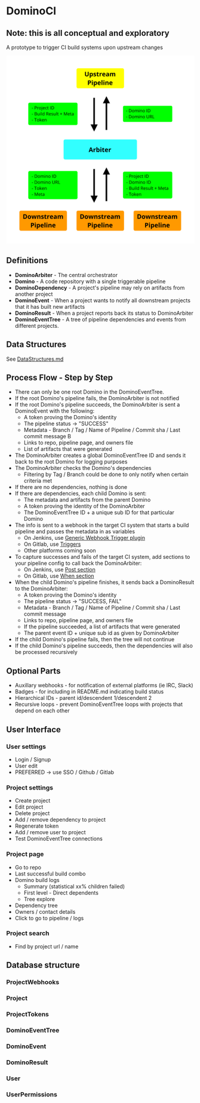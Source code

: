 # DominoCI

## Note: this is all conceptual and exploratory

A prototype to trigger CI build systems upon upstream changes

<img src="doc/images/arch-simple.png" alt="Architecture Diagram - Simple" style="width: 600px;"/>

## Definitions

- **DominoArbiter** - The central orchestrator 
- **Domino** - A code repository with a single triggerable pipeline
- **DominoDependency** - A project's pipeline may rely on artifacts from another project
- **DominoEvent** - When a project wants to notify all downstream projects that it has built new artifacts
- **DominoResult** - When a project reports back its status to DominoArbiter
- **DominoEventTree** - A tree of pipeline dependencies and events from different projects. 

## Data Structures

See [DataStructures.md](DataStructures.md)

## Process Flow - Step by Step

- There can only be one root Domino in the DominoEventTree.
- If the root Domino's pipeline fails, the DominoArbiter is not notified
- If the root Domino's pipeline succeeds, the DominoArbiter is sent a DominoEvent with the following:
  - A token proving the Domino's identity
  - The pipeline status -> "SUCCESS"
  - Metadata - Branch / Tag / Name of Pipeline / Commit sha / Last commit message
  B
  - Links to repo, pipeline page, and owners file
  - List of artifacts that were generated
- The DominoArbiter creates a global DominoEventTree ID and sends it back to the root Domino for logging purposes
- The DominoArbiter checks the Domino's dependencies
  - Filtering by Tag / Branch could be done to only notify when certain criteria met
- If there are no dependencies, nothing is done
- If there are dependencies, each child Domino is sent:
  - The metadata and artifacts from the parent Domino
  - A token proving the identity of the DominoArbiter
  - The DominoEventTree ID + a unique sub ID for that particular Domino
- The info is sent to a webhook in the target CI system that starts a build pipeline and passes the metadata in as variables
    - On Jenkins, use [Generic Webhook Trigger plugin](https://wiki.jenkins.io/display/JENKINS/Generic+Webhook+Trigger+Plugin)
    - On Gitlab, use [Triggers](https://docs.gitlab.com/ee/ci/triggers/#adding-a-new-trigger)
    - Other platforms coming soon
- To capture successes and fails of the target CI system, add sections to your pipeline config to call back the DominoArbiter:
    - On Jenkins, use [Post section](https://github.com/jenkinsci/pipeline-model-definition-plugin/wiki/Running-multiple-steps#cleaning-up-after-yourself)
    - On Gitlab, use [When section](https://docs.gitlab.com/ee/ci/yaml/#when)
- When the child Domino's pipeline finishes, it sends back a DominoResult to the DominoArbiter:
  - A token proving the Domino's identity
  - The pipeline status -> "SUCCESS, FAIL"
  - Metadata - Branch / Tag / Name of Pipeline / Commit sha / Last commit message
  - Links to repo, pipeline page, and owners file
  - If the pipeline succeeded, a list of artifacts that were generated
  - The parent event ID + unique sub id as given by DominoArbiter
- If the child Domino's pipeline fails, then the tree will not continue
- If the child Domino's pipeline succeeds, then the dependencies will also be processed recursively

## Optional Parts
- Auxillary webhooks - for notification of external platforms (ie IRC, Slack)
- Badges - for including in README.md indicating build status
- Hierarchical IDs - parent id/descendent 1/descendent 2
- Recursive loops - prevent DominoEventTree loops with projects that depend on each other


## User Interface

### User settings

- Login / Signup
- User edit
- PREFERRED -> use SSO / Github / Gitlab

### Project settings

- Create project
- Edit project
- Delete project
- Add / remove dependency to project
- Regenerate token
- Add / remove user to project
- Test DominoEventTree connections

### Project page

- Go to repo
- Last successful build combo
- Domino build logs
  - Summary (statistical xx% children failed)
  - First level - Direct dependents
  - Tree explore
- Dependency tree
- Owners / contact details
- Click to go to pipeline / logs

### Project search

- Find by project url / name

## Database structure

### ProjectWebhooks

### Project

### ProjectTokens

### DominoEventTree

### DominoEvent

### DominoResult

### User

### UserPermissions

